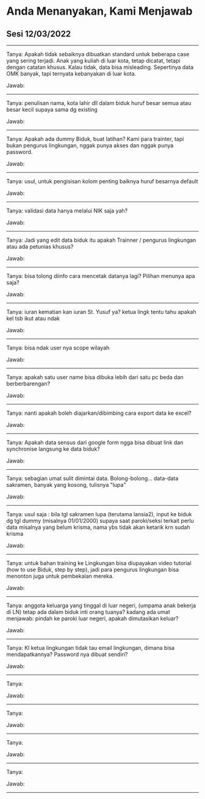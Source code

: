 # Anda Menanyakan, Kami Menjawab

## Sesi 12/03/2022

---

Tanya: Apakah tidak sebaiknya dibuatkan standard untuk beberapa case yang sering terjadi. 
Anak yang kuliah di luar kota, tetap dicatat, tetapi dengan catatan khusus. Kalau tidak, data bisa misleading. 
Sepertinya data OMK banyak, tapi ternyata kebanyakan di luar kota.

Jawab:

---

Tanya: penulisan nama, kota lahir dll dalam biduk huruf besar semua atau besar kecil supaya sama dg  existing

Jawab:

---

Tanya: Apakah ada dummy Biduk, buat latihan? Kami para trainter, tapi bukan pengurus lingkungan, nggak punya akses dan nggak punya password.

Jawab:

---

Tanya: usul, untuk pengisisan kolom penting baiknya huruf besarnya default

Jawab:

---

Tanya: validasi data hanya melalui NIK saja yah?

Jawab:

---

Tanya: Jadi yang edit data biduk itu apakah Trainner / pengurus lingkungan atau ada petunias khusus?

Jawab:

---
Tanya: bisa tolong diinfo cara mencetak datanya lagi? Pilihan menunya apa saja?

Jawab:

---
Tanya: iuran kematian kan iuran St. Yusuf ya? ketua lingk tentu tahu apakah kel tsb ikut atau ndak

Jawab:

---
Tanya: bisa ndak user nya scope wilayah

Jawab:

---
Tanya: apakah satu user name bisa dibuka lebih dari satu pc beda dan berberbarengan?

Jawab:

---
Tanya: nanti apakah boleh diajarkan/dibimbing cara export data ke excel?

Jawab:

---
Tanya: Apakah data sensus dari google form ngga bisa dibuat link dan synchronise langsung ke  data biduk?

Jawab:

---
Tanya: sebagian umat sulit dimintai data.  Bolong-bolong… data-data sakramen, banyak yang kosong, tulisnya "lupa"

Jawab:

---
Tanya: usul saja : bila tgl sakramen lupa (terutama lansia2), input ke biduk dg tgl dummy (misalnya 01/01/2000) supaya saat paroki/seksi terkait perlu data misalnya yang belum krisma, nama ybs tidak akan ketarik krn sudah krisma

Jawab:

---
Tanya: untuk bahan training ke Lingkungan bisa diupayakan video tutorial (how to use Biduk, step by step), jadi para pengurus lingkungan bisa menonton juga untuk pembekalan mereka.

Jawab:

---
Tanya: anggota keluarga yang tinggal di luar negeri, (umpama anak bekerja di LN) tetap ada dalam biduk inti orang tuanya? kadang ada umat menjawab: pindah ke paroki luar negeri, apakah dimutasikan keluar?

Jawab:

---
Tanya: Kl ketua lingkungan tidak tau email lingkungan, dimana bisa mendapatkannya? Password nya dibuat sendiri?

Jawab:

---
Tanya: 

Jawab:

---
Tanya: 

Jawab:

---
Tanya: 

Jawab:

---
Tanya: 

Jawab:

---

